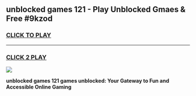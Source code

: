 
## unblocked games 121 - Play Unblocked Gmaes & Free #9kzod
<h3>
<a href="https://news.freeplayer.one?title=unblocked_games_121&ref=03M">CLICK TO PLAY</a></h3>
<hr>

<h3>
<a href="https://news.freeplayer.one?title=unblocked_games_121&ref=03M">CLICK 2 PLAY</a>
  
</h3>

<a href="https://news.freeplayer.one?title=unblocked_games_121&ref=03M"><img src="https://clearcache.store/games.png"></a>


**unblocked games 121 games unblocked: Your Gateway to Fun and Accessible Online Gaming**
